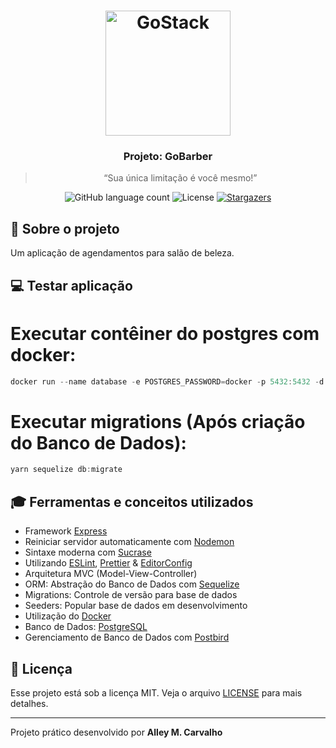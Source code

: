 <h1 align="center">
    <img src="https://rocketseat-cdn.s3-sa-east-1.amazonaws.com/bootcamp-header.png" width="200px" alt="GoStack" />
</h1>

<h3 align="center">
  Projeto: GoBarber
</h3>

<blockquote align="center">“Sua única limitação é você mesmo!”</blockquote>

<p align="center">
  <img src="https://img.shields.io/github/languages/count/alleycarvalho/gobarber?color=%2304D361" alt="GitHub language count">

  <img src="https://img.shields.io/badge/license-MIT-%2304D361" alt="License">

  <a href="https://github.com/alleycarvalho/gobarber/stargazers">
    <img src="https://img.shields.io/github/stars/alleycarvalho/gobarber?style=social" alt="Stargazers">
  </a>
</p>

## :rocket: Sobre o projeto

Um aplicação de agendamentos para salão de beleza.

## :computer: Testar aplicação

# Executar contêiner do postgres com docker:

```js
docker run --name database -e POSTGRES_PASSWORD=docker -p 5432:5432 -d postgres:11
```

# Executar migrations (Após criação do Banco de Dados):

```js
yarn sequelize db:migrate
```

## :mortar_board: Ferramentas e conceitos utilizados

- Framework [Express](https://expressjs.com/pt-br/)
- Reiniciar servidor automaticamente com [Nodemon](https://github.com/remy/nodemon/)
- Sintaxe moderna com [Sucrase](https://github.com/alangpierce/sucrase/)
- Utilizando [ESLint](https://eslint.org/), [Prettier](https://prettier.io/) & [EditorConfig](https://editorconfig.org/)
- Arquitetura MVC (Model-View-Controller)
- ORM: Abstração do Banco de Dados com [Sequelize](https://github.com/alangpierce/sucrase/)
- Migrations: Controle de versão para base de dados
- Seeders: Popular base de dados em desenvolvimento
- Utilização do [Docker](https://www.docker.com/)
- Banco de Dados: [PostgreSQL](https://www.postgresql.org/)
- Gerenciamento de Banco de Dados com [Postbird](https://electronjs.org/apps/postbird)

## :memo: Licença

Esse projeto está sob a licença MIT. Veja o arquivo [LICENSE](LICENSE.md) para mais detalhes.

---

Projeto prático desenvolvido por <b>Alley M. Carvalho</b>
